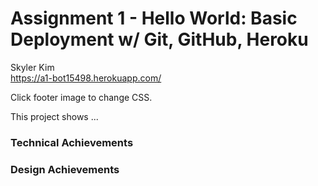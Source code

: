 Assignment 1 - Hello World: Basic Deployment w/ Git, GitHub, Heroku  
===

Skyler Kim  
https://a1-bot15498.herokuapp.com/

Click footer image to change CSS.

This project shows ...

### Technical Achievements

### Design Achievements


